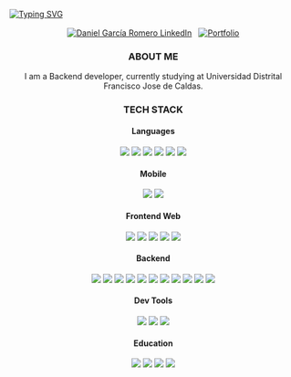 <p aling=center>
  <a href="https://git.io/typing-svg"><img src="https://readme-typing-svg.demolab.com?font=IBM+Plex+Mono&weight=500&size=35&pause=1000&color=FFDEA8&random=false&width=475&height=60&lines=Hi!+I'm+Fredy+Angarita" alt="Typing SVG" /></a>
</p>
<p align="center">
  <a href="https://www.linkedin.com/in/danielgarciadh/"><img align="center" src="https://img.shields.io/badge/linkedin-0077B5.svg?&style=for-the-badge&logo=linkedin&logoColor=white" alt="Daniel García Romero LinkedIn" target="_blank"/></a>
&nbsp;
  <a href="https://github.com/snakydh">
    <img align="center" src="https://img.shields.io/badge/Portfolio-%23000000.svg?style=for-the-badge&logo=firefox&logoColor=#FF7139" alt="Portfolio" />
  </a>
</p>
<p align=center>
  <h3 align="center">ABOUT ME</h3>
  <p align="center">
    I am a Backend developer, currently studying at 
    Universidad Distrital Francisco Jose de Caldas. </br>
  </p>
</p>
<h3 align="center">TECH STACK</h3>
<h4 align="center">Languages</h4>
  <p align="center">
<img src="https://img.shields.io/badge/Dart-0175C2?style=for-the-badge&logo=dart&logoColor=white"/>
<img src="https://img.shields.io/badge/html5-e34f26.svg?&style=for-the-badge&logo=html5&logoColor=white" />
    <img src="https://img.shields.io/badge/css3-1572B6.svg?&style=for-the-badge&logo=css3&logoColor=white" />
    <img src="https://img.shields.io/badge/JavaScript-323330?style=for-the-badge&logo=javascript&logoColor=F7DF1E" />
    <img src="https://img.shields.io/badge/typescript-007ACC.svg?&style=for-the-badge&logo=typescript&logoColor=white" />
<img src="https://img.shields.io/badge/java-%23ED8B00.svg?style=for-the-badge&logo=openjdk&logoColor=white"/>
  </p>
<h4 align="center">Mobile</h4>
<p align="center">
<img src='https://img.shields.io/badge/Flutter-02569B?style=for-the-badge&logo=flutter&logoColor=white' />
    <img src="https://img.shields.io/badge/React_Native-20232A?style=for-the-badge&logo=react&logoColor=61DAFB" />
</p>

<h4 align="center">Frontend Web</h4>
<p align="center">
<img src='https://img.shields.io/badge/Chart.js-FF6384?style=for-the-badge&logo=chartdotjs&logoColor=white' />
    <img src="https://img.shields.io/badge/Tailwind_CSS-38B2AC?style=for-the-badge&logo=tailwind-css&logoColor=white" />
    <img src='https://img.shields.io/badge/Bootstrap-563D7C?style=for-the-badge&logo=bootstrap&logoColor=white' />
    <img src='https://img.shields.io/badge/React-20232A?style=for-the-badge&logo=react&logoColor=61DAFB' />
<img src="https://img.shields.io/badge/Next-black?style=for-the-badge&logo=next.js&logoColor=white"/>
</p>
<h4 align="center">Backend</h4>
<p align="center">
    <img src='https://img.shields.io/badge/Node.js-339933?style=for-the-badge&logo=nodedotjs&logoColor=white' />
    <img src='https://img.shields.io/badge/Express.js-000000?style=for-the-badge&logo=express&logoColor=white' />
    <img src='https://img.shields.io/badge/nestjs-E0234E?style=for-the-badge&logo=nestjs&logoColor=white' />
    <img src="https://img.shields.io/badge/spring-%236DB33F.svg?style=for-the-badge&logo=spring&logoColor=white"/>  
    <img src='https://img.shields.io/badge/PostgreSQL-316192?style=for-the-badge&logo=postgresql&logoColor=white' />
    <img src="https://img.shields.io/badge/mysql-%2300f.svg?style=for-the-badge&logo=mysql&logoColor=white&color=black" />
    <img src="https://img.shields.io/badge/MongoDB-%234ea94b.svg?style=for-the-badge&logo=mongodb&logoColor=white"/>
    <img src='https://img.shields.io/badge/JWT-000000?style=for-the-badge&logo=JSON%20web%20tokens&logoColor=white' />
    <img src='https://img.shields.io/badge/MariaDB-003545?style=for-the-badge&logo=mariadb&logoColor=white' />
    <img src='https://img.shields.io/badge/Socket.io-010101?&style=for-the-badge&logo=Socket.io&logoColor=white' />
    <img src="https://img.shields.io/badge/redis-%23DD0031.svg?style=for-the-badge&logo=redis&logoColor=white"/>
</p>
<h4 align="center">Dev Tools</h4>
<p align="center">
    <img src='https://img.shields.io/badge/git-F05032?logo=git&style=for-the-badge&logoColor=white' />
    <img src="https://img.shields.io/badge/Github-181717.svg?&style=for-the-badge&logo=github&logoColor=white" />
<img src='https://img.shields.io/badge/Docker-2CA5E0?style=for-the-badge&logo=docker&logoColor=white' />
</p>
<h4 align="center">Education</h4>
<p align="center">
    <img src="https://img.shields.io/badge/Platzi-98CA3F?style=for-the-badge&logo=platzi&logoColor=white" />
   <img src='https://img.shields.io/badge/freecodecamp-27273D?style=for-the-badge&logo=freecodecamp&logoColor=white' />
    <img src="https://img.shields.io/badge/MDN_Web_Docs-black?style=for-the-badge&logo=mdnwebdocs&logoColor=white" />
    <img src="https://img.shields.io/badge/Udemy-EC5252?style=for-the-badge&logo=Udemy&logoColor=white" />
</p>
